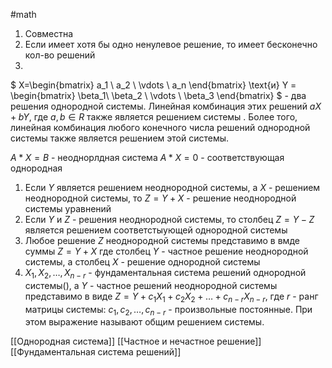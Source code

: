 #math 
1. Совместна
2. Если имеет хотя бы одно ненулевое решение, то имеет бесконечно кол-во решений
3. 
$
X=\begin{bmatrix}
a_1 \\
a_2 \\
\vdots \\
a_n 
\end{bmatrix}
\text{и}
Y = \begin{bmatrix}
\beta_1\\
\beta_2 \\
\vdots \\
\beta_3
\end{bmatrix}
$ - два решения однородной системы. Линейная комбинация этих решений $aX+ bY$, где $a,b \in R$ также является решением системы . Более того, линейная комбинация любого конечного числа решений однородной системы также является решением этой системы.

$A*X=B$ - неоднорлдная система
$A*X=0$ - соответствующая однородная
1. Если $Y$ является решением неоднородной системы, а $X$ - решением неоднородной системы, то $Z=Y+X$ - решение неоднородной системы уравнений
2. Если $Y$ и $Z$ - решения неоднородной системы, то столбец $Z=Y-Z$ является решением соответстыующей однородной системы
3. Любое решение $Z$ неоднородной системы представимо в вмде суммы $Z=Y+X$ где столбец $Y$ - частное решение неоднородной системы, а столбец $X$ - решение однородной системы
4. $X_1,X_2,\dots,X_{n-r}$ - фундаментальная система решений однородной системы(), а $Y$ - частное решений неоднородной системы представимо в виде $Z=Y+c_1X_1+c_2X_2 + \dots+c_{n-r}X_{n-r}$, где $r$ - ранг матрицы системы: $c_1,c_2,\dots,c_{n-r}$ - произвольные постоянные. При этом выражение называют общим решением системы.


[[Однородная система]]
[[Частное и нечастное решение]]
[[Фундаментальная система решений]]